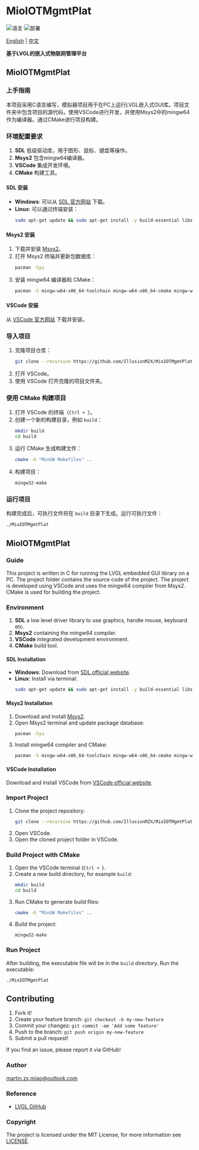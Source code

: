 # MioIOTMgmtPlat

![语言](https://img.shields.io/badge/语言-C-9A90FD.svg)  ![部署](https://img.shields.io/badge/部署-VSCode-4B91D8.svg)

[English](#en) | [中文](#cn)

**基于LVGL的嵌入式物联网管理平台**

## <span id="cn">MioIOTMgmtPlat</span>

### 上手指南

本项目采用C语言编写，模拟器项目用于在PC上运行LVGL嵌入式GUI库。项目文件夹中包含项目的源代码，使用VSCode进行开发，并使用Msys2中的mingw64作为编译器。通过CMake进行项目构建。

### 环境配置要求

1. **SDL** 低级驱动库，用于图形、鼠标、键盘等操作。
2. **Msys2** 包含mingw64编译器。
3. **VSCode** 集成开发环境。
4. **CMake** 构建工具。

#### SDL 安装

- **Windows**: 可以从 [SDL 官方网站](https://www.libsdl.org/) 下载。
- **Linux**: 可以通过终端安装：
  ```sh
  sudo apt-get update && sudo apt-get install -y build-essential libsdl2-dev
  ```

#### Msys2 安装

1. 下载并安装 [Msys2](https://www.msys2.org/)。
2. 打开 Msys2 终端并更新包数据库：
   ```sh
   pacman -Syu
   ```
3. 安装 mingw64 编译器和 CMake：
   ```sh
   pacman -S mingw-w64-x86_64-toolchain mingw-w64-x86_64-cmake mingw-w64-x86_64-SDL2
   ```

#### VSCode 安装

从 [VSCode 官方网站](https://code.visualstudio.com/) 下载并安装。

### 导入项目

1. 克隆项目仓库：
   ```sh
   git clone --recursive https://github.com/IllusionMZX/MioIOTMgmtPlat.git
   ```
2. 打开 VSCode。
3. 使用 VSCode 打开克隆的项目文件夹。

### 使用 CMake 构建项目

1. 打开 VSCode 的终端（`Ctrl + `）。
2. 创建一个新的构建目录，例如 `build`：
   ```sh
   mkdir build
   cd build
   ```
3. 运行 CMake 生成构建文件：
   ```sh
   cmake -G "MinGW Makefiles" ..
   ```
4. 构建项目：
   ```sh
   mingw32-make
   ```

### 运行项目

构建完成后，可执行文件将在 `build` 目录下生成。运行可执行文件：
```sh
./MioIOTMgmtPlat
```

## <span id="en">MioIOTMgmtPlat</span>

### Guide

This project is written in C for running the LVGL embedded GUI library on a PC. The project folder contains the source code of the project. The project is developed using VSCode and uses the mingw64 compiler from Msys2. CMake is used for building the project.

### Environment

1. **SDL** a low level driver library to use graphics, handle mouse, keyboard etc.
2. **Msys2** containing the mingw64 compiler.
3. **VSCode** integrated development environment.
4. **CMake** build tool.

#### SDL Installation

- **Windows**: Download from [SDL official website](https://www.libsdl.org/).
- **Linux**: Install via terminal:
  ```sh
  sudo apt-get update && sudo apt-get install -y build-essential libsdl2-dev
  ```

#### Msys2 Installation

1. Download and install [Msys2](https://www.msys2.org/).
2. Open Msys2 terminal and update package database:
   ```sh
   pacman -Syu
   ```
3. Install mingw64 compiler and CMake:
   ```sh
   pacman -S mingw-w64-x86_64-toolchain mingw-w64-x86_64-cmake mingw-w64-x86_64-SDL2
   ```

#### VSCode Installation

Download and install VSCode from [VSCode official website](https://code.visualstudio.com/).

### Import Project

1. Clone the project repository:
   ```sh
   git clone --recursive https://github.com/IllusionMZX/MioIOTMgmtPlat.git
   ```
2. Open VSCode.
3. Open the cloned project folder in VSCode.

### Build Project with CMake

1. Open the VSCode terminal (`Ctrl + `).
2. Create a new build directory, for example `build`:
   ```sh
   mkdir build
   cd build
   ```
3. Run CMake to generate build files:
   ```sh
   cmake -G "MinGW Makefiles" ..
   ```
4. Build the project:
   ```sh
   mingw32-make
   ```

### Run Project

After building, the executable file will be in the `build` directory. Run the executable:
```sh
./MioIOTMgmtPlat
```

## Contributing

1. Fork it!
2. Create your feature branch: `git checkout -b my-new-feature`
3. Commit your changes: `git commit -am 'Add some feature'`
4. Push to the branch: `git push origin my-new-feature`
5. Submit a pull request!

If you find an issue, please report it via GitHub!

### Author

martin.zx.miao@outlook.com

### Reference

- [LVGL GitHub](https://github.com/lvgl/lvgl)

### Copyright

The project is licensed under the MIT License, for more information see [LICENSE](https://github.com/IllusionMZX/MioIOTMgmtPlat/blob/main/LICENSE).
